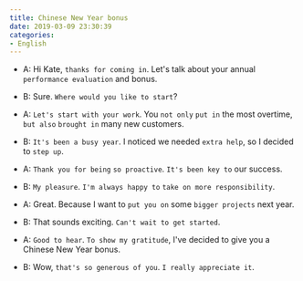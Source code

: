 ```yaml
---
title: Chinese New Year bonus
date: 2019-03-09 23:30:39
categories:
- English
---
```


- A: Hi Kate, `thanks for coming in`. Let's talk about your annual `performance evaluation` and bonus.

- B: Sure. `Where would you like to start`?

- A: `Let's start with your work`. You `not only` `put in` the most overtime, `but also` `brought in` many new customers.

- B: `It's been a busy year`. I noticed we needed `extra help`, so I decided to `step up`.

- A: `Thank you for being` `so proactive`. `It's been key to` our success.

- B: `My pleasure`. `I'm always happy to` `take on more responsibility`.

- A: Great. Because I want to `put you on` some `bigger projects` next year.

- B: That sounds exciting. `Can't wait to get started`.

- A: `Good to hear`. `To show my gratitude`, I've decided to give you a Chinese New Year bonus.

- B: Wow, `that's so generous of you`. `I really appreciate it`.